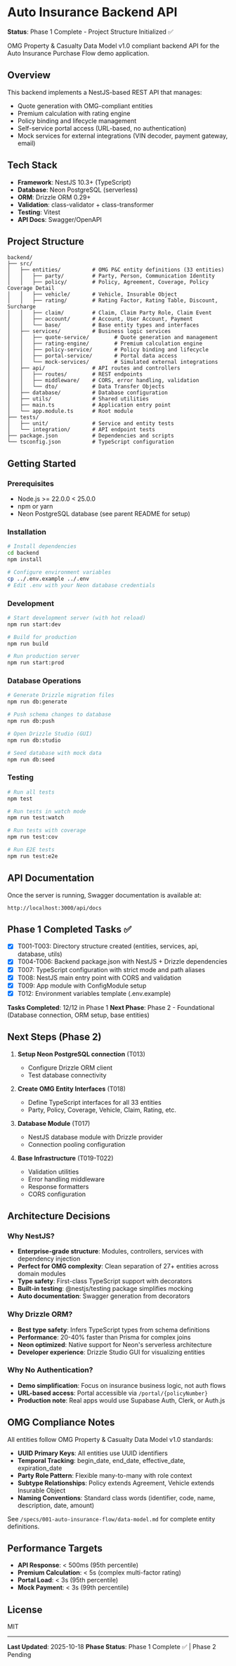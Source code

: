 # Auto Insurance Backend API

**Status**: Phase 1 Complete - Project Structure Initialized ✅

OMG Property & Casualty Data Model v1.0 compliant backend API for the Auto Insurance Purchase Flow demo application.

## Overview

This backend implements a NestJS-based REST API that manages:
- Quote generation with OMG-compliant entities
- Premium calculation with rating engine
- Policy binding and lifecycle management
- Self-service portal access (URL-based, no authentication)
- Mock services for external integrations (VIN decoder, payment gateway, email)

## Tech Stack

- **Framework**: NestJS 10.3+ (TypeScript)
- **Database**: Neon PostgreSQL (serverless)
- **ORM**: Drizzle ORM 0.29+
- **Validation**: class-validator + class-transformer
- **Testing**: Vitest
- **API Docs**: Swagger/OpenAPI

## Project Structure

```
backend/
├── src/
│   ├── entities/          # OMG P&C entity definitions (33 entities)
│   │   ├── party/         # Party, Person, Communication Identity
│   │   ├── policy/        # Policy, Agreement, Coverage, Policy Coverage Detail
│   │   ├── vehicle/       # Vehicle, Insurable Object
│   │   ├── rating/        # Rating Factor, Rating Table, Discount, Surcharge
│   │   ├── claim/         # Claim, Claim Party Role, Claim Event
│   │   ├── account/       # Account, User Account, Payment
│   │   └── base/          # Base entity types and interfaces
│   ├── services/          # Business logic services
│   │   ├── quote-service/        # Quote generation and management
│   │   ├── rating-engine/        # Premium calculation engine
│   │   ├── policy-service/       # Policy binding and lifecycle
│   │   ├── portal-service/       # Portal data access
│   │   └── mock-services/        # Simulated external integrations
│   ├── api/               # API routes and controllers
│   │   ├── routes/        # REST endpoints
│   │   ├── middleware/    # CORS, error handling, validation
│   │   └── dto/           # Data Transfer Objects
│   ├── database/          # Database configuration
│   ├── utils/             # Shared utilities
│   ├── main.ts            # Application entry point
│   └── app.module.ts      # Root module
├── tests/
│   ├── unit/              # Service and entity tests
│   └── integration/       # API endpoint tests
├── package.json           # Dependencies and scripts
└── tsconfig.json          # TypeScript configuration
```

## Getting Started

### Prerequisites

- Node.js >= 22.0.0 < 25.0.0
- npm or yarn
- Neon PostgreSQL database (see parent README for setup)

### Installation

```bash
# Install dependencies
cd backend
npm install

# Configure environment variables
cp ../.env.example ../.env
# Edit .env with your Neon database credentials
```

### Development

```bash
# Start development server (with hot reload)
npm run start:dev

# Build for production
npm run build

# Run production server
npm run start:prod
```

### Database Operations

```bash
# Generate Drizzle migration files
npm run db:generate

# Push schema changes to database
npm run db:push

# Open Drizzle Studio (GUI)
npm run db:studio

# Seed database with mock data
npm run db:seed
```

### Testing

```bash
# Run all tests
npm test

# Run tests in watch mode
npm run test:watch

# Run tests with coverage
npm run test:cov

# Run E2E tests
npm run test:e2e
```

## API Documentation

Once the server is running, Swagger documentation is available at:

```
http://localhost:3000/api/docs
```

## Phase 1 Completed Tasks ✅

- [x] T001-T003: Directory structure created (entities, services, api, database, utils)
- [x] T004-T006: Backend package.json with NestJS + Drizzle dependencies
- [x] T007: TypeScript configuration with strict mode and path aliases
- [x] T008: NestJS main entry point with CORS and validation
- [x] T009: App module with ConfigModule setup
- [x] T012: Environment variables template (.env.example)

**Tasks Completed**: 12/12 in Phase 1
**Next Phase**: Phase 2 - Foundational (Database connection, ORM setup, base entities)

## Next Steps (Phase 2)

1. **Setup Neon PostgreSQL connection** (T013)
   - Configure Drizzle ORM client
   - Test database connectivity

2. **Create OMG Entity Interfaces** (T018)
   - Define TypeScript interfaces for all 33 entities
   - Party, Policy, Coverage, Vehicle, Claim, Rating, etc.

3. **Database Module** (T017)
   - NestJS database module with Drizzle provider
   - Connection pooling configuration

4. **Base Infrastructure** (T019-T022)
   - Validation utilities
   - Error handling middleware
   - Response formatters
   - CORS configuration

## Architecture Decisions

### Why NestJS?
- **Enterprise-grade structure**: Modules, controllers, services with dependency injection
- **Perfect for OMG complexity**: Clean separation of 27+ entities across domain modules
- **Type safety**: First-class TypeScript support with decorators
- **Built-in testing**: @nestjs/testing package simplifies mocking
- **Auto documentation**: Swagger generation from decorators

### Why Drizzle ORM?
- **Best type safety**: Infers TypeScript types from schema definitions
- **Performance**: 20-40% faster than Prisma for complex joins
- **Neon optimized**: Native support for Neon's serverless architecture
- **Developer experience**: Drizzle Studio GUI for visualizing entities

### Why No Authentication?
- **Demo simplification**: Focus on insurance business logic, not auth flows
- **URL-based access**: Portal accessible via `/portal/{policyNumber}`
- **Production note**: Real apps would use Supabase Auth, Clerk, or Auth.js

## OMG Compliance Notes

All entities follow OMG Property & Casualty Data Model v1.0 standards:

- **UUID Primary Keys**: All entities use UUID identifiers
- **Temporal Tracking**: begin_date, end_date, effective_date, expiration_date
- **Party Role Pattern**: Flexible many-to-many with role context
- **Subtype Relationships**: Policy extends Agreement, Vehicle extends Insurable Object
- **Naming Conventions**: Standard class words (identifier, code, name, description, date, amount)

See `/specs/001-auto-insurance-flow/data-model.md` for complete entity definitions.

## Performance Targets

- **API Response**: < 500ms (95th percentile)
- **Premium Calculation**: < 5s (complex multi-factor rating)
- **Portal Load**: < 3s (95th percentile)
- **Mock Payment**: < 3s (99th percentile)

## License

MIT

---

**Last Updated**: 2025-10-18
**Phase Status**: Phase 1 Complete ✅ | Phase 2 Pending
